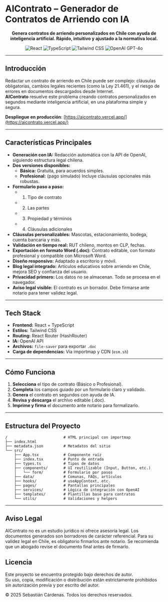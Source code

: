 # AIContrato – Generador de Contratos de Arriendo con IA

<p align="center"><strong>
Genera contratos de arriendo personalizados en Chile con ayuda de inteligencia artificial. Rápido, intuitivo y ajustado a la normativa local.
</strong></p>

<p align="center">
  <img alt="React" src="https://img.shields.io/badge/React-61DAFB?style=for-the-badge&logo=react&logoColor=black">
  <img alt="TypeScript" src="https://img.shields.io/badge/TypeScript-3178C6?style=for-the-badge&logo=typescript&logoColor=white">
  <img alt="Tailwind CSS" src="https://img.shields.io/badge/Tailwind_CSS-06B6D4?style=for-the-badge&logo=tailwindcss&logoColor=white">
  <img alt="OpenAI GPT-4o" src="https://img.shields.io/badge/OpenAI-GPT--4o-7A42F4?style=for-the-badge&logo=openai&logoColor=white">
</p>

---

## Introducción

Redactar un contrato de arriendo en Chile puede ser complejo: cláusulas obligatorias, cambios legales recientes (como la Ley 21.461), y el riesgo de errores en documentos descargados desde Internet.  
**AIContrato** resuelve este problema creando contratos personalizados en segundos mediante inteligencia artificial, en una plataforma simple y segura.

**Despliegue en producción**: [https://aicontrato.vercel.app/](https://aicontrato.vercel.app/)

---

## Características Principales

- **Generación con IA:** Redacción automática con la API de OpenAI, siguiendo estructura legal chilena.
- **Dos versiones disponibles:** 
  - **Básica:** Gratuita, para acuerdos simples.
  - **Profesional:** (pago simulado) Incluye cláusulas opcionales más robustas.
- **Formulario paso a paso:** 
  - 1. Tipo de contrato  
  - 2. Las partes  
  - 3. Propiedad y términos  
  - 4. Cláusulas adicionales
- **Cláusulas personalizables:** Mascotas, estacionamiento, bodega, cuenta bancaria y más.
- **Validación en tiempo real:** RUT chileno, montos en CLP, fechas.
- **Exportación en formato Word (.doc):** Contrato editable, con formato profesional y compatible con Microsoft Word.
- **Diseño responsivo:** Adaptado a escritorio y móvil.
- **Blog legal integrado:** Artículos educativos sobre arriendo en Chile, mejora SEO y confianza del usuario.
- **Privacidad primero:** Los datos no se almacenan. Todo se procesa en el navegador.
- **Aviso legal visible:** El contrato es un borrador. Debe firmarse ante notario para tener validez legal.

---

## Tech Stack

- **Frontend:** React + TypeScript  
- **Estilos:** Tailwind CSS  
- **Routing:** React Router (HashRouter)  
- **IA:** OpenAI API
- **Archivos:** `file-saver` para exportar `.doc`  
- **Carga de dependencias:** Vía importmap y CDN (`esm.sh`)

---

## Cómo Funciona

1. **Selecciona** el tipo de contrato (Básico o Profesional).
2. **Completa** los campos guiado por un formulario claro y validado.
3. **Genera** el contrato en segundos con ayuda de IA.
4. **Revisa y descarga** el archivo editable (.doc).
5. **Imprime y firma** el documento ante notario para formalizarlo.

---

## Estructura del Proyecto

```
/                         # HTML principal con importmap
├── index.html
├── metadata.json         # Metadatos del sitio
└── src/
    ├── App.tsx           # Componente raíz
    ├── index.tsx         # Punto de entrada
    ├── types.ts          # Tipos de datos
    ├── components/       # UI reutilizable (Input, Button, etc.)
    │   └── form/         # Formulario por pasos
    ├── data/             # Comunas, FAQs, artículos
    ├── hooks/            # useAppContext, etc.
    ├── pages/            # Pantallas principales
    ├── services/         # Lógica de integración con OpenAI
    ├── templates/        # Plantillas base para contratos
    └── utils/            # Validaciones y helpers
```

 ---

## Aviso Legal

AIContrato no es un estudio jurídico ni ofrece asesoría legal.
Los documentos generados son borradores de carácter referencial.
Para su validez legal en Chile, es obligatorio firmarlos ante notario.
Se recomienda que un abogado revise el documento final antes de firmarlo.

## Licencia

Este proyecto se encuentra protegido bajo derechos de autor.  
Su uso, copia, modificación o distribución están estrictamente prohibidos sin autorización previa y por escrito del autor.

© 2025 Sebastián Cárdenas. Todos los derechos reservados.

